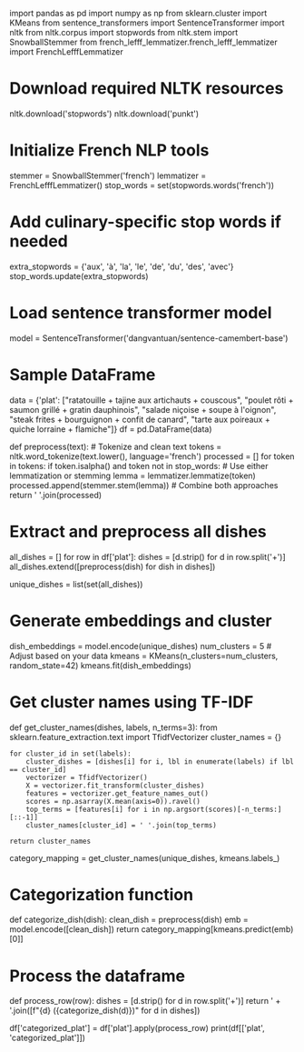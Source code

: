import pandas as pd
import numpy as np
from sklearn.cluster import KMeans
from sentence_transformers import SentenceTransformer
import nltk
from nltk.corpus import stopwords
from nltk.stem import SnowballStemmer
from french_lefff_lemmatizer.french_lefff_lemmatizer import FrenchLefffLemmatizer

# Download required NLTK resources
nltk.download('stopwords')
nltk.download('punkt')

# Initialize French NLP tools
stemmer = SnowballStemmer('french')
lemmatizer = FrenchLefffLemmatizer()
stop_words = set(stopwords.words('french'))

# Add culinary-specific stop words if needed
extra_stopwords = {'aux', 'à', 'la', 'le', 'de', 'du', 'des', 'avec'}
stop_words.update(extra_stopwords)

# Load sentence transformer model
model = SentenceTransformer('dangvantuan/sentence-camembert-base')

# Sample DataFrame
data = {'plat': ["ratatouille + tajine aux artichauts + couscous",
                 "poulet rôti + saumon grillé + gratin dauphinois",
                 "salade niçoise + soupe à l'oignon",
                 "steak frites + bourguignon + confit de canard",
                 "tarte aux poireaux + quiche lorraine + flamiche"]}
df = pd.DataFrame(data)

def preprocess(text):
    # Tokenize and clean text
    tokens = nltk.word_tokenize(text.lower(), language='french')
    processed = []
    for token in tokens:
        if token.isalpha() and token not in stop_words:
            # Use either lemmatization or stemming
            lemma = lemmatizer.lemmatize(token)
            processed.append(stemmer.stem(lemma))  # Combine both approaches
    return ' '.join(processed)

# Extract and preprocess all dishes
all_dishes = []
for row in df['plat']:
    dishes = [d.strip() for d in row.split('+')]
    all_dishes.extend([preprocess(dish) for dish in dishes])

unique_dishes = list(set(all_dishes))

# Generate embeddings and cluster
dish_embeddings = model.encode(unique_dishes)
num_clusters = 5  # Adjust based on your data
kmeans = KMeans(n_clusters=num_clusters, random_state=42)
kmeans.fit(dish_embeddings)

# Get cluster names using TF-IDF
def get_cluster_names(dishes, labels, n_terms=3):
    from sklearn.feature_extraction.text import TfidfVectorizer
    cluster_names = {}
    
    for cluster_id in set(labels):
        cluster_dishes = [dishes[i] for i, lbl in enumerate(labels) if lbl == cluster_id]
        vectorizer = TfidfVectorizer()
        X = vectorizer.fit_transform(cluster_dishes)
        features = vectorizer.get_feature_names_out()
        scores = np.asarray(X.mean(axis=0)).ravel()
        top_terms = [features[i] for i in np.argsort(scores)[-n_terms:][::-1]]
        cluster_names[cluster_id] = ' '.join(top_terms)
    
    return cluster_names

category_mapping = get_cluster_names(unique_dishes, kmeans.labels_)

# Categorization function
def categorize_dish(dish):
    clean_dish = preprocess(dish)
    emb = model.encode([clean_dish])
    return category_mapping[kmeans.predict(emb)[0]]

# Process the dataframe
def process_row(row):
    dishes = [d.strip() for d in row.split('+')]
    return ' + '.join([f"{d} ({categorize_dish(d)})" for d in dishes])

df['categorized_plat'] = df['plat'].apply(process_row)
print(df[['plat', 'categorized_plat']])
